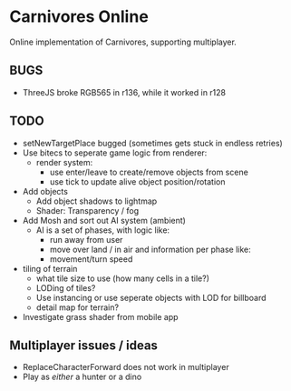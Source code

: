 # Carnivores Online

Online implementation of Carnivores, supporting multiplayer.

## BUGS

* ThreeJS broke RGB565 in r136, while it worked in r128

## TODO

* setNewTargetPlace bugged (sometimes gets stuck in endless retries)
* Use bitecs to seperate game logic from renderer:
    - render system:
        - use enter/leave to create/remove objects from scene
        - use tick to update alive object position/rotation
* Add objects
    * Add object shadows to lightmap
    * Shader: Transparency / fog
* Add Mosh and sort out AI system (ambient)
    * AI is a set of phases, with logic like:
        - run away from user
        - move over land / in air
      and information per phase like:
        - movement/turn speed
* tiling of terrain
    - what tile size to use (how many cells in a tile?)
    - LODing of tiles?
    - Use instancing or use seperate objects with LOD for billboard
    - detail map for terrain?
* Investigate grass shader from mobile app

## Multiplayer issues / ideas

* ReplaceCharacterForward does not work in multiplayer
* Play as *either* a hunter or a dino
